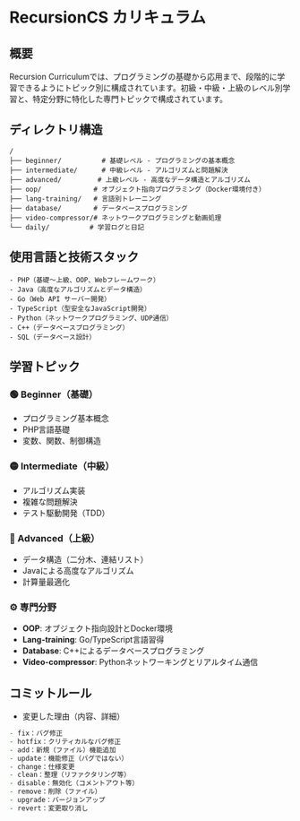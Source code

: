 # RecursionCS カリキュラム

## 概要
Recursion Curriculumでは、プログラミングの基礎から応用まで、段階的に学習できるようにトピック別に構成されています。初級・中級・上級のレベル別学習と、特定分野に特化した専門トピックで構成されています。

## ディレクトリ構造

```
/
├── beginner/          # 基礎レベル - プログラミングの基本概念
├── intermediate/      # 中級レベル - アルゴリズムと問題解決
├── advanced/         # 上級レベル - 高度なデータ構造とアルゴリズム
├── oop/             # オブジェクト指向プログラミング（Docker環境付き）
├── lang-training/   # 言語別トレーニング
├── database/        # データベースプログラミング
├── video-compressor/# ネットワークプログラミングと動画処理
└── daily/          # 学習ログと日記
```

## 使用言語と技術スタック
```
- PHP（基礎〜上級、OOP、Webフレームワーク）
- Java（高度なアルゴリズムとデータ構造）
- Go（Web API サーバー開発）
- TypeScript（型安全なJavaScript開発）
- Python（ネットワークプログラミング、UDP通信）
- C++（データベースプログラミング）
- SQL（データベース設計）
```

## 学習トピック

### 🟢 Beginner（基礎）
- プログラミング基本概念
- PHP言語基礎
- 変数、関数、制御構造

### 🟡 Intermediate（中級）  
- アルゴリズム実装
- 複雑な問題解決
- テスト駆動開発（TDD）

### 🔴 Advanced（上級）
- データ構造（二分木、連結リスト）
- Javaによる高度なアルゴリズム
- 計算量最適化

### ⚙️ 専門分野
- **OOP**: オブジェクト指向設計とDocker環境
- **Lang-training**: Go/TypeScript言語習得
- **Database**: C++によるデータベースプログラミング
- **Video-compressor**: Pythonネットワーキングとリアルタイム通信

## コミットルール

- 変更した理由（内容、詳細）

```zsh
- fix：バグ修正
- hotfix：クリティカルなバグ修正
- add：新規（ファイル）機能追加
- update：機能修正（バグではない）
- change：仕様変更
- clean：整理（リファクタリング等）
- disable：無効化（コメントアウト等）
- remove：削除（ファイル）
- upgrade：バージョンアップ
- revert：変更取り消し
```

